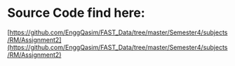# Source Code find here:
[https://github.com/EnggQasim/FAST_Data/tree/master/Semester4/subjects/RM/Assignment2](https://github.com/EnggQasim/FAST_Data/tree/master/Semester4/subjects/RM/Assignment2)
